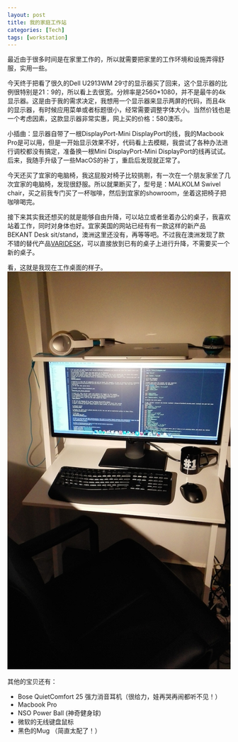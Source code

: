 ```yaml
---
layout: post
title: 我的家庭工作站
categories: [Tech]
tags: [workstation]
---
```


最近由于很多时间是在家里工作的，所以就需要把家里的工作环境和设施弄得舒服，实用一些。

今天终于把看了很久的Dell U2913WM 29寸的显示器买了回来，这个显示器的比例很特别是21：9的，所以看上去很宽。分辨率是2560*1080，并不是最牛的4k显示器。这是由于我的需求决定，我想用一个显示器来显示两屏的代码，而且4k的显示器，有时候应用菜单或者标题很小，经常需要调整字体大小。当然价钱也是一个考虑因素，这款显示器非常实惠，网上买的价格：580澳币。

小插曲：显示器自带了一根DisplayPort-Mini DisplayPort的线，我的Macbook Pro是可以用，但是一开始显示效果不好，代码看上去模糊，我尝试了各种办法进行调校都没有搞定，准备换一根Mini DisplayPort-Mini DisplayPort的线再试试。后来，我随手升级了一些MacOS的补丁，重启后发现就正常了。

今天还买了宜家的电脑椅，我这屁股对椅子比较挑剔，有一次在一个朋友家坐了几次宜家的电脑椅，发现很舒服。所以就果断买了，型号是：MALKOLM Swivel chair，买之前我专门买了一杯咖啡，然后到宜家的showroom，坐着这把椅子把咖啡喝完。

接下来其实我还想买的就是能够自由升降，可以站立或者坐着办公的桌子，我喜欢站着工作，同时对身体也好。宜家美国的网站已经有有一款这样的新产品BEKANT Desk sit/stand，澳洲这里还没有，再等等吧。不过我在澳洲发现了款不错的替代产品[VARIDESK](http://au.varidesk.com/)，可以直接放到已有的桌子上进行升降，不需要买一个新的桌子。

看，这就是我现在工作桌面的样子。
![My work station](/images/my-station.jpg "My work station")

其他的宝贝还有：

* Bose QuietComfort 25 强力消音耳机（很给力，娃再哭再闹都听不见！）
* Macbook Pro
* NSO Power Ball (神奇健身球)
* 微软的无线键盘鼠标
* 黑色的Mug （简直太配了！）
